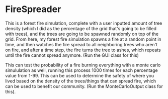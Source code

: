 # FireSpreader
This is a forest fire simulation, complete with a user inputted amount of tree density (which I did as the percentage of the grid that's going to be filled with trees), and the trees are going to be spawned randomly on top of the grid. From here, my forest fire simulation spawns a fire at a random point in time, and then watches the fire spread to all neighboring trees who aren't on fire, and after a time step, the fire turns the tree to ashes, which repeats until the fire cannot spread anymore. (Run the GUI class for this)


This can test the probability of a fire burning everything with a monte carlo simululation as well, running this process 1000 times for each percentage value from 1-99. This can be used to determine the safety of where you lived based on the density of the trees/things that can spread fire, which can be used to benefit our community. (Run the MonteCarloOutput class for this).
